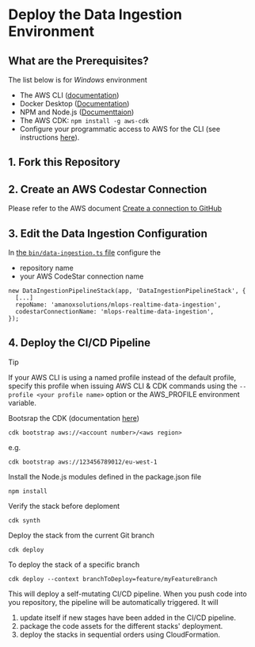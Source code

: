 # Deploy the Data Ingestion Environment
## What are the Prerequisites?
The list below is for _Windows_ environment
* The AWS CLI ([documentation](https://docs.aws.amazon.com/cli/latest/userguide/getting-started-install.html))  
* Docker Desktop ([Documentation](https://docs.docker.com/desktop/windows/install/))  
* NPM and Node.js ([Documenttaion](https://docs.npmjs.com/downloading-and-installing-node-js-and-npm))
* The AWS CDK: `npm install -g aws-cdk`
* Configure your programmatic access to AWS for the CLI (see instructions [here](https://docs.aws.amazon.com/cdk/v2/guide/getting_started.html#getting_started_auth)).

## 1. Fork this Repository

## 2. Create an AWS Codestar Connection
Please refer to the AWS document [Create a connection to GitHub](https://docs.aws.amazon.com/dtconsole/latest/userguide/connections-create-github.html)

## 3. Edit the Data Ingestion Configuration
In [the `bin/data-ingestion.ts` file](https://github.com/amanoxsolutions/mlops-realtime-data-ingestion/blob/main/bin/data-ingestion.ts#L35-L36) configure the 
* repository name
* your AWS CodeStar connection name

```
new DataIngestionPipelineStack(app, 'DataIngestionPipelineStack', {
  [...]
  repoName: 'amanoxsolutions/mlops-realtime-data-ingestion',
  codestarConnectionName: 'mlops-realtime-data-ingestion',
});
```

## 4. Deploy the CI/CD Pipeline
> [!TIP]
> If your AWS CLI is using a named profile instead of the default profile,  specify this profile when issuing AWS CLI & CDK commands using the `--profile <your profile name>` option or the AWS_PROFILE environment variable.

Bootsrap the CDK (documentation [here](https://docs.aws.amazon.com/cdk/v2/guide/getting_started.html#getting_started_bootstrap))
```
cdk bootstrap aws://<account number>/<aws region>
```

e.g.
```
cdk bootstrap aws://123456789012/eu-west-1
```


Install the Node.js modules defined in the package.json file
```
npm install
```

Verify the stack before deploment
```
cdk synth
```

Deploy the stack from the current Git branch
```
cdk deploy
```

To deploy the stack of a specific branch
```
cdk deploy --context branchToDeploy=feature/myFeatureBranch
```

This will deploy a self-mutating CI/CD pipeline. When you push code into you repository, the pipeline will be automatically triggered.
It will 
1. update itself if new stages have been added in the CI/CD pipeline.
2. package the code assets for the different stacks' deployment.
3. deploy the stacks in sequential orders using CloudFormation.

